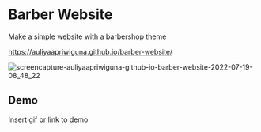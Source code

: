 
# Barber Website

Make a simple website with a barbershop theme

https://auliyaapriwiguna.github.io/barber-website/

![screencapture-auliyaapriwiguna-github-io-barber-website-2022-07-19-08_48_22](https://user-images.githubusercontent.com/45688720/179650896-57d8dc83-4c30-4672-918e-44e48251ba3c.png)





## Demo

Insert gif or link to demo

